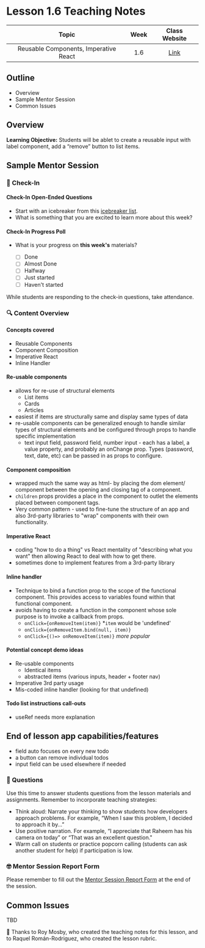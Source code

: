 # Lesson 1.6 Teaching Notes 

| **Topic** | **Week** | **Class Website** |
| :---: | :---: | :---: |
| Reusable Components, Imperative React | 1.6 | [Link](https://learn.codethedream.org/) |

## Outline 
- Overview
- Sample Mentor Session
- Common Issues

## Overview 

**Learning Objective:** Students will be ablet to create a reusable input with label component, add a “remove” button to list items.

## Sample Mentor Session 

### :wave: Check-In

#### Check-In Open-Ended Questions 

- Start with an icebreaker from this [icebreaker list](https://docs.google.com/document/d/1WbwKn8B5GfRueq7Zbw0zx_k15aqyIqIs23i_WHI-pPI/edit?usp=sharing). 
- What is something that you are excited to learn more about this week? 

#### Check-In Progress Poll 

- What is your progress on **this week's** materials?

  - [ ] Done
  - [ ] Almost Done
  - [ ] Halfway
  - [ ] Just started
  - [ ] Haven't started

While students are responding to the check-in questions, take attendance. 

### :mag: Content Overview 

#### Concepts covered

- Reusable Components
- Component Composition
- Imperative React
- Inline Handler

#### Re-usable components

- allows for re-use of structural elements
  - List items
  - Cards
  - Articles
- easiest if items are structurally same and display same types of data
- re-usable components can be generalized enough to handle similar types of structural elements and be configured through props to handle specific implementation
  - text input field, password field, number input - each has a label, a value property, and probably an onChange prop. Types (password, text, date, etc) can be passed in as props to configure.

#### Component composition

- wrapped much the same way as html- by placing the dom element/ component between the opening and closing tag of a component.
- `children` props provides a place in the component to outlet the elements placed between component tags.
- Very common pattern - used to fine-tune the structure of an app and also 3rd-party libraries to "wrap" components with their own functionality.

#### Imperative React

- coding "how to do a thing" vs React mentality of "describing what you want" then allowing React to deal with how to get there.
- sometimes done to implement features from a 3rd-party library

#### Inline handler

- Technique to bind a function prop to the scope of the functional component. This provides access to variables found within that functional component.
- avoids having to create a function in the component whose sole purpose is to invoke a callback from props.
  - `onClick={onRemoveItem(item)}` *`item` would be 'undefined'
  - `onClick={onRemoveItem.bind(null, item)}`
  - `onClick={()=> onRemoveItem(item)}` *more popular*

#### Potential concept demo ideas

- Re-usable components
  - Identical items
  - abstracted items (various inputs, header + footer nav)
- Imperative 3rd party usage
- Mis-coded inline handler (looking for that undefined)

#### Todo list instructions call-outs

- useRef needs more explanation

## End of lesson app capabilities/features

- field auto focuses on every new todo
- a button can remove individual todos
- input field can be used elsewhere if needed

### :thinking: Questions 

Use this time to answer students questions from the lesson materials and assignments. Remember to incorporate teaching strategies:

  - Think aloud: Narrate your thinking to show students how developers approach problems. For example, “When I saw this problem, I decided to approach it by…”
  - Use positive narration. For example, “I appreciate that Raheem has his camera on today” or “That was an excellent question."
  - Warm call on students or practice popcorn calling (students can ask another student for help) if participation is low.

### :nerd_face: Mentor Session Report Form 

Please remember to fill out the [Mentor Session Report Form](https://airtable.com/shrp0jjRtoMyTXRzh) at the end of the session.

## Common Issues 

TBD

:crown: Thanks to Roy Mosby, who created the teaching notes for this lesson, and to Raquel Román-Rodriguez, who created the lesson rubric. 
